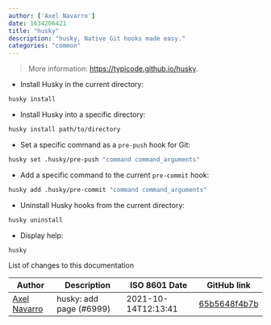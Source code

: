 ```yaml
---
author: ['Axel Navarro']
date: 1634206421
title: "husky"
description: "husky, Native Git hooks made easy."
categories: "common"
---
```

> More information: <https://typicode.github.io/husky>.

- Install Husky in the current directory:

```bash
husky install
```

- Install Husky into a specific directory:

```bash
husky install path/to/directory
```

- Set a specific command as a `pre-push` hook for Git:

```bash
husky set .husky/pre-push "command command_arguments"
```

- Add a specific command to the current `pre-commit` hook:

```bash
husky add .husky/pre-commit "command command_arguments"
```

- Uninstall Husky hooks from the current directory:

```bash
husky uninstall
```

- Display help:

```bash
husky
```
List of changes to this documentation


Author | Description | ISO 8601 Date | GitHub link
------|-----|-----|-----
[Axel Navarro](mailto:navarroaxel@gmail.com) | husky: add page (#6999) | 2021-10-14T12:13:41 | [65b5648f4b7b](https://github.com/tldr-pages/tldr/commit/65b5648f4b7b5162d3940050c656abca36907064)

